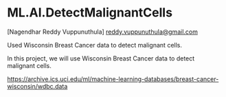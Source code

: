 # ML.AI.DetectMalignantCells
[Nagendhar Reddy Vuppunuthula] reddy.vuppunuthula@gmail.com

Used Wisconsin Breast Cancer data to detect malignant cells.

In this project, we will use Wisconsin Breast Cancer data to detect malignant cells.

https://archive.ics.uci.edu/ml/machine-learning-databases/breast-cancer-wisconsin/wdbc.data

